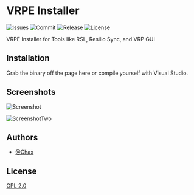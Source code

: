 # VRPE Installer

![Issues](https://img.shields.io/github/issues/Chax1/VRPE-Installer)
![Commit](https://img.shields.io/github/last-commit/Chax1/VRPE-Installer)
![Release](https://img.shields.io/github/v/release/Chax1/VRPE-Installer)
![License](https://img.shields.io/github/license/Chax1/VRPE-Installer)

VRPE Installer for Tools like RSL, Resilio Sync, and VRP GUI




## Installation

Grab the binary off the page here or compile yourself with Visual Studio.

    
## Screenshots
![Screenshot](https://user-images.githubusercontent.com/69131569/206459291-e84ccb78-0d5a-474b-9d19-e5f6977a5980.png)

![ScreenshotTwo](https://user-images.githubusercontent.com/69131569/207939562-af1e12b8-3621-4cdf-ac1b-831ace455668.png)

## Authors

- [@Chax](https://github.com/Chax1)


## License

[GPL 2.0](https://www.gnu.org/licenses/old-licenses/gpl-2.0.en.html)

